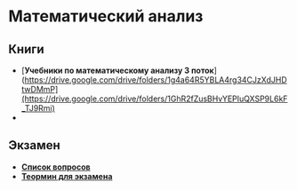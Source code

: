 # Математический анализ

## Книги
- [**Учебники по математическому анализу 3 поток**](https://drive.google.com/drive/folders/1g4a64R5YBLA4rg34CJzXdJHDtwDMmP](https://drive.google.com/drive/folders/1GhR2fZusBHvYEPIuQXSP9L6kF_TJ9Rmi)
- 
## Экзамен
- [**Список вопросов**](https://docs.google.com/document/d/1jzikEw2PWKytUUHyQHEpqiTgX6Byo_Ji_3Auv1giYuc/edit?tab=t.0)
- [**Теормин для экзамена**](https://github.com/Jucutu/ITMO/blob/main/1%20%D0%9C%D0%B0%D1%82%D0%B5%D0%BC%D0%B0%D1%82%D0%B8%D1%87%D0%B5%D1%81%D0%BA%D0%B8%D0%B9%20%D0%B0%D0%BD%D0%B0%D0%BB%D0%B8%D0%B7/%D1%82%D0%B5%D0%BE%D1%80%D0%BC%D0%B8%D0%BD.md)

